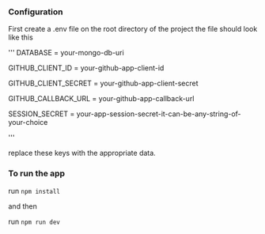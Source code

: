 ### Configuration

First create a .env file on the root directory of the project the file should look like this

'''
DATABASE = your-mongo-db-uri

GITHUB_CLIENT_ID = your-github-app-client-id

GITHUB_CLIENT_SECRET = your-github-app-client-secret

GITHUB_CALLBACK_URL = your-github-app-callback-url

SESSION_SECRET = your-app-session-secret-it-can-be-any-string-of-your-choice

'''

replace these keys with the appropriate data.

### To run the app

run
`npm install`

and then 

run `npm run dev`

